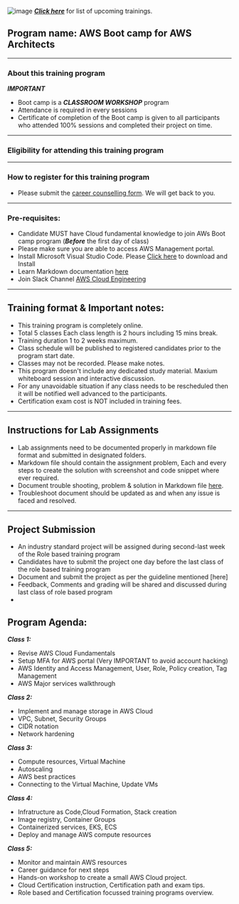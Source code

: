 
![image](https://user-images.githubusercontent.com/62712515/224561412-dfbc0c5c-6c4c-439d-87f3-e35ed564a5c1.png)
***[Click here](https://e2esolutionarchitect.eventbrite.com)*** for list of upcoming trainings.

## Program name: AWS Boot camp for AWS Architects

----------------------------
### About this training program

***IMPORTANT***
- Boot camp is a ***CLASSROOM WORKSHOP*** program
- Attendance is required in every sessions
- Certificate of completion of the Boot camp is given to all participants who attended 100% sessions and completed their project on time. 

----------------------------
### Eligibility for attending this training program

----------------------------

### How to register for this training program

- Please submit the [career counselling form](https://e2esolutionarchitect.com/career-counselling/). We will get back to you. 
----------------------------

### Pre-requisites: 
- Candidate MUST have Cloud fundamental knowledge to join AWs Boot camp program
(***Before*** the first day of class)
- Please make sure you are able to access AWS Management portal. 
- Install Microsoft Visual Studio Code. Please [Click here](https://code.visualstudio.com/download) to download and Install
- Learn Markdown documentation [here](https://www.markdownguide.org/cheat-sheet/)
- Join Slack Channel [AWS Cloud Engineering](https://talentdevelop-u8d3237.slack.com/archives/C04JZPZ6SKU)


----------------------------

## Training format & Important notes:

- This training program is completely online.
- Total 5 classes Each class length is 2 hours including 15 mins break.
- Training duration 1 to 2 weeks maximum.
- Class schedule will be published to registered candidates prior to the program start date.
- Classes may not be recorded. Please make notes.
- This program doesn't include any dedicated study material. Maxium whiteboard session and interactive discussion. 
- For any unavoidable situation if any class needs to be rescheduled then it will be notified well advanced to the participants. 
- Certification exam cost is NOT included in training fees.  

----------------------------

## Instructions for Lab Assignments
- Lab assignments need to be documented properly in markdown file format and submitted in designated folders.
- Markdown file should contain the assignment problem, Each and every steps to create the solution with screenshot and code snippet where ever required.
- Document trouble shooting, problem & solution in Markdown file [here](https://github.com/e2eSolutionArchitect/KEDB/blob/main/azure/azure-troubleshoot.md).
- Troubleshoot document should be updated as and when any issue is faced and resolved. 

----------------------------

## Project Submission
- An industry standard project will be assigned during second-last week of the Role based training program
- Candidates have to submit the project one day before the last class of the role based training program
- Document and submit the project as per the guideline mentioned [here]
- Feedback, Comments and grading will be shared and discussed during last class of role based program
- 


## Program Agenda:

***Class 1:***
- Revise AWS Cloud Fundamentals
- Setup MFA for AWS portal (Very IMPORTANT to avoid account hacking)
- AWS Identity and Access Management, User, Role, Policy creation, Tag Management
- AWS Major services walkthrough

***Class 2:***
- Implement and manage storage in AWS Cloud
- VPC, Subnet, Security Groups
- CIDR notation
- Network hardening

***Class 3:***
- Compute resources, Virtual Machine
- Autoscaling
- AWS best practices
- Connecting to the Virtual Machine, Update VMs

***Class 4:***
- Infratructure as Code,Cloud Formation, Stack creation
- Image registry, Container Groups
- Containerized services, EKS, ECS
- Deploy and manage AWS compute resources

***Class 5:***
- Monitor and maintain AWS resources
- Career guidance for next steps
- Hands-on workshop to create a small AWS Cloud project.
- Cloud Certification instruction, Certification path and exam tips.
- Role based and Certification focussed training programs overview.                              
